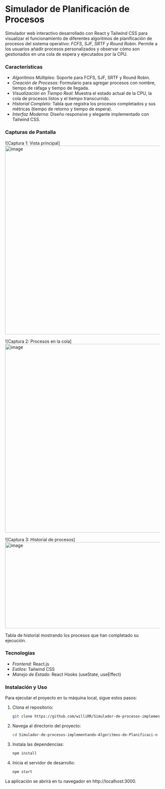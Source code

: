 

# Simulador de Planificación de Procesos

Simulador web interactivo desarrollado con React y Tailwind CSS para visualizar el funcionamiento de diferentes algoritmos de
planificación de procesos del sistema operativo: *FCFS, SJF, SRTF y Round Robin*. Permite a los usuarios añadir procesos
personalizados y observar cómo son gestionados en una cola de espera y ejecutados por la CPU.

### Características

- *Algoritmos Múltiples:* Soporte para FCFS, SJF, SRTF y Round Robin.
- *Creación de Procesos:* Formulario para agregar procesos con nombre, tiempo de ráfaga y tiempo de llegada.
- *Visualización en Tiempo Real:* Muestra el estado actual de la CPU, la cola de procesos listos y el tiempo transcurrido.
- *Historial Completo:* Tabla que registra los procesos completados y sus métricas (tiempo de retorno y tiempo de espera).
- *Interfaz Moderna:* Diseño responsive y elegante implementado con Tailwind CSS.


### Capturas de Pantalla

![Captura 1: Vista principal]
<img width="1352" height="613" alt="image" src="https://github.com/user-attachments/assets/ccb3267c-71a2-4d57-9d18-8884438349f8" />


![Captura 2: Procesos en la cola]
<img width="1352" height="613" alt="image" src="https://github.com/user-attachments/assets/c1e0c4ac-aa6f-41bf-a6eb-b12c35babaa6" />


![Captura 3: Historial de procesos]
<img width="1091" height="280" alt="image" src="https://github.com/user-attachments/assets/1b8ba57b-4080-476a-b571-37c4e67ed55c" />


Tabla de historial mostrando los procesos que han completado su ejecución.

### Tecnologías

- *Frontend:* React.js
- *Estilos:* Tailwind CSS
- *Manejo de Estado:* React Hooks (useState, useEffect)

### Instalación y Uso

Para ejecutar el proyecto en tu máquina local, sigue estos pasos:

1.  Clona el repositorio:

    ```bash
    git clone https://github.com/williRR/Simulador-de-procesos-implementando-Algoritmos-de-Planificaci-n.
    ```
    

3.  Navega al directorio del proyecto:
    
    ```bash
    cd Simulador-de-procesos-implementando-Algoritmos-de-Planificaci-n
    ```

4.  Instala las dependencias:
    
    ```bash
    npm install
    ```

5.  Inicia el servidor de desarrollo:
    
    ```bash
    npm start
    ```

La aplicación se abrirá en tu navegador en http://localhost:3000.

